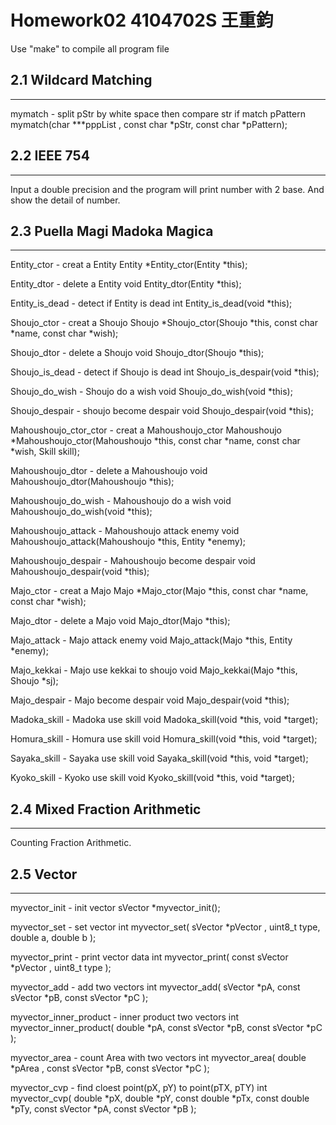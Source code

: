 # Homework02 4104702S 王重鈞

Use "make" to compile all program file

## 2.1 Wildcard Matching
---
mymatch - split pStr by white space then compare str if match pPattern
mymatch(char ***pppList , const char *pStr, const char *pPattern);

## 2.2 IEEE 754
---
Input a double precision and the program will print number with 2 base.
And show the detail of number.

## 2.3 Puella Magi Madoka Magica
---
Entity_ctor - creat a Entity
Entity *Entity_ctor(Entity *this);

Entity_dtor - delete a Entity
void Entity_dtor(Entity *this);

Entity_is_dead - detect if Entity is dead
int Entity_is_dead(void *this);

Shoujo_ctor - creat a Shoujo
Shoujo *Shoujo_ctor(Shoujo *this, const char *name, const char *wish);

Shoujo_dtor - delete a Shoujo
void Shoujo_dtor(Shoujo *this);

Shoujo_is_dead - detect if Shoujo is dead
int Shoujo_is_despair(void *this);

Shoujo_do_wish - Shoujo do a wish
void Shoujo_do_wish(void *this);

Shoujo_despair - shoujo become despair
void Shoujo_despair(void *this);

Mahoushoujo_ctor_ctor - creat a Mahoushoujo_ctor
Mahoushoujo *Mahoushoujo_ctor(Mahoushoujo *this, const char *name, const char *wish, Skill skill);

Mahoushoujo_dtor - delete a Mahoushoujo
void Mahoushoujo_dtor(Mahoushoujo *this);

Mahoushoujo_do_wish - Mahoushoujo do a wish
void Mahoushoujo_do_wish(void *this);

Mahoushoujo_attack - Mahoushoujo attack enemy
void Mahoushoujo_attack(Mahoushoujo *this, Entity *enemy);

Mahoushoujo_despair - Mahoushoujo become despair
void Mahoushoujo_despair(void *this);

Majo_ctor - creat a Majo
Majo *Majo_ctor(Majo *this, const char *name, const char *wish);

Majo_dtor - delete a Majo
void Majo_dtor(Majo *this);

Majo_attack - Majo attack enemy
void Majo_attack(Majo *this, Entity *enemy);

Majo_kekkai - Majo use kekkai to shoujo
void Majo_kekkai(Majo *this, Shoujo *sj);

Majo_despair - Majo become despair
void Majo_despair(void *this);

Madoka_skill - Madoka use skill
void Madoka_skill(void *this, void *target);

Homura_skill - Homura use skill
void Homura_skill(void *this, void *target);

Sayaka_skill - Sayaka use skill
void Sayaka_skill(void *this, void *target);

Kyoko_skill - Kyoko use skill
void Kyoko_skill(void *this, void *target);

## 2.4 Mixed Fraction Arithmetic
---
Counting Fraction Arithmetic.

## 2.5 Vector
---
myvector_init - init vector
sVector *myvector_init();

myvector_set - set vector
int myvector_set( sVector *pVector , uint8_t type, double a, double b );

myvector_print - print vector data
int myvector_print( const sVector *pVector , uint8_t type );

myvector_add - add two vectors
int myvector_add( sVector *pA, const sVector *pB, const sVector *pC );

myvector_inner_product - inner product two vectors
int myvector_inner_product( double *pA, const sVector *pB, const sVector *pC );

myvector_area - count Area with two vectors
int myvector_area( double *pArea , const sVector *pB, const sVector *pC );

myvector_cvp - find cloest point(pX, pY) to point(pTX, pTY)
int myvector_cvp( double *pX, double *pY, const double *pTx, const double *pTy, const sVector *pA, const sVector *pB );